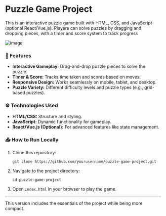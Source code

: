 # Puzzle Game Project

This is an interactive puzzle game built with HTML, CSS, and JavaScript (optional React/Vue.js). Players can solve puzzles by dragging and dropping pieces, with a timer and score system to track progress

![image](https://github.com/user-attachments/assets/679b37e4-999d-469b-8227-03791cc387a3)


### 🚀 Features
- **Interactive Gameplay:** Drag-and-drop puzzle pieces to solve the puzzle.
- **Timer & Score:** Tracks time taken and scores based on moves.
- **Responsive Design:** Works seamlessly on mobile, tablet, and desktop.
- **Puzzle Variety:** Different difficulty levels and puzzle types (e.g., grid-based puzzles).

### ⚙️ Technologies Used
- **HTML/CSS:** Structure and styling.
- **JavaScript:** Dynamic functionality for gameplay.
- **React/Vue.js (Optional):** For advanced features like state management.

### 📥 How to Run Locally
1. Clone this repository:
   ```
   git clone https://github.com/yourusername/puzzle-game-project.git
   ```
2. Navigate to the project directory:
   ```
   cd puzzle-game-project
   ```
3. Open `index.html` in your browser to play the game.

---

This version includes the essentials of the project while being more compact.
